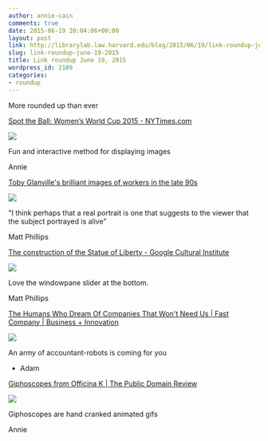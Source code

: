 ```yaml
---
author: annie-cain
comments: true
date: 2015-06-19 20:04:06+00:00
layout: post
link: http://librarylab.law.harvard.edu/blog/2015/06/19/link-roundup-june-19-2015/
slug: link-roundup-june-19-2015
title: Link roundup June 19, 2015
wordpress_id: 2109
categories:
- roundup
---
```


More rounded up than ever

[Spot the Ball: Women’s World Cup 2015 - NYTimes.com](http://projects.nytimes.com/interactive/sports/worldcup/spot-the-ball/2015/06/19)

[![](http://librarylab.law.harvard.edu/roundup/images/558475b573d8f.png)](http://projects.nytimes.com/interactive/sports/worldcup/spot-the-ball/2015/06/19)

Fun and interactive method for displaying images

Annie

[Toby Glanville's brilliant images of workers in the late 90s](http://www.itsnicethat.com/articles/toby-glanville-china)

[![](http://librarylab.law.harvard.edu/roundup/images/5584589f59c55.png)](http://www.itsnicethat.com/articles/toby-glanville-china)

"I think perhaps that a real portrait is one that suggests to the viewer that the subject portrayed is alive"

Matt Phillips

[The construction of the Statue of Liberty - Google Cultural Institute](https://www.google.com/culturalinstitute/exhibit/the-construction-of-the-statue-of-liberty/QRWHcXMU?position=0%2C2)

[![](http://librarylab.law.harvard.edu/roundup/images/55843ef084f55.png)](https://www.google.com/culturalinstitute/exhibit/the-construction-of-the-statue-of-liberty/QRWHcXMU?position=0%2C2)

Love the windowpane slider at the bottom.

Matt Phillips

[The Humans Who Dream Of Companies That Won't Need Us | Fast Company | Business + Innovation](http://www.fastcompany.com/3047462/the-humans-who-dream-of-companies-that-wont-need-them)

[![](http://librarylab.law.harvard.edu/roundup/images/558422c64ff40.png)](http://www.fastcompany.com/3047462/the-humans-who-dream-of-companies-that-wont-need-them)

An army of accountant-robots is coming for you

- Adam

[Giphoscopes from Officina K | The Public Domain Review](http://publicdomainreview.org/shop/giphoscopes-from-officina-k/)

[![](http://librarylab.law.harvard.edu/roundup/images/5582e9fc7fe06.png)](http://publicdomainreview.org/shop/giphoscopes-from-officina-k/)

Giphoscopes are hand cranked animated gifs

Annie
